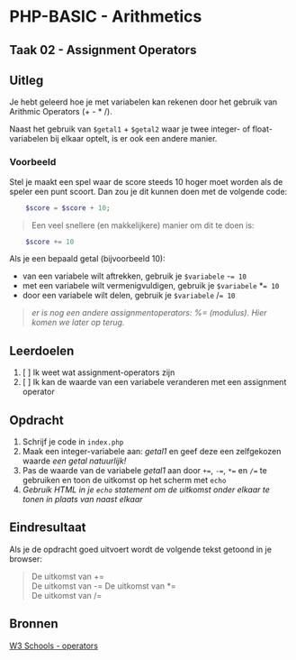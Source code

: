 # PHP-BASIC - Arithmetics

## Taak 02 - Assignment Operators

## Uitleg

Je hebt geleerd hoe je met variabelen kan rekenen door het gebruik van Arithmic Operators (+ - * /).

Naast het gebruik van `$getal1` + `$getal2` waar je twee integer- of float-variabelen bij elkaar optelt, is er ook een andere manier.

### Voorbeeld

Stel je maakt een spel waar de score steeds 10 hoger moet worden als de speler een punt scoort. Dan zou je dit kunnen doen met de volgende code:

```php
    $score = $score + 10;
```

>Een veel snellere (en makkelijkere) manier om dit te doen is:

```php
    $score += 10
```

Als je een bepaald getal (bijvoorbeeld 10):

- van een variabele wilt aftrekken, gebruik je `$variabele` -`= 10`
- met een variabele wilt vermenigvuldigen, gebruik je `$variabele` *`= 10`
- door een variabele wilt delen, gebruik je `$variabele` /`= 10`

>_er is nog een andere assignmentoperators: %= (modulus). Hier komen we later op terug._

## Leerdoelen

1. [ ] Ik weet wat assignment-operators zijn
2. [ ] Ik kan de waarde van een variabele veranderen met een assignment operator

## Opdracht

1. Schrijf je code in `index.php`
2. Maak een integer-variabele aan: _getal1_ en geef deze een zelfgekozen waarde _een getal natuurlijk!_
3. Pas de waarde van de variabele _getal1_ aan door `+=`, `-=`, `*=` en `/=` te gebruiken en toon de uitkomst op het scherm met `echo`
4. _Gebruik HTML in je `echo` statement om de uitkomst onder elkaar te tonen in plaats van naast elkaar_

## Eindresultaat

Als je de opdracht goed uitvoert wordt de volgende tekst getoond in je browser:
>De uitkomst van +=  
>De uitkomst van -=
>De uitkomst van *=  
>De uitkomst van /=  

## Bronnen

[W3 Schools - operators](https://www.w3schools.com/php/php_operators.asp)

<!--- ------------ DIT COMMENTAAR LATEN STAAN AUB ------------
------------------ ------------------------------ ------------
------------------ eagle ref:22836584
------------------ ------------------------------ ------------
------------------ DIT COMMENTAAR LATEN STAAN AUB -------- -->
